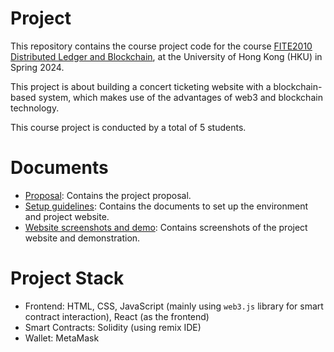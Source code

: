 # Project
This repository contains the course project code for the course [FITE2010 Distributed Ledger and Blockchain](https://cs.hku.hk/index.php/programmes/course-offered?infile=2023/fite2010.html), at the University of Hong Kong (HKU) in Spring 2024. 

This project is about building a concert ticketing website with a blockchain-based system, which makes use of the advantages of web3 and blockchain technology. 

This course project is conducted by a total of 5 students. 

# Documents
* [Proposal](.docs/proposal.md): Contains the project proposal. 
* [Setup guidelines](./docs/setup.md): Contains the documents to set up the environment and project website. 
* [Website screenshots and demo](./docs/website-demo.md): Contains screenshots of the project website and demonstration. 

# Project Stack
* Frontend: HTML, CSS, JavaScript (mainly using `web3.js` library for smart contract interaction), React (as the frontend)
* Smart Contracts: Solidity (using remix IDE)
* Wallet: MetaMask

